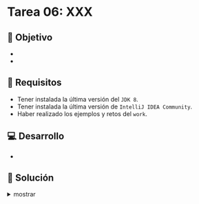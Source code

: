 # Tarea 06: XXX

## 🎯 Objetivo

* 
* 

## 🧾 Requisitos

* Tener instalada la última versión del `JDK 8`.
* Tener instalada la última versión de `IntelliJ IDEA Community`.
* Haber realizado los ejemplos y retos del `work`.

## 💻 Desarrollo

* 

## 📝 Solución
<details>
	<summary>mostrar</summary>

Cuando tengas tu propuesta, puedes compararla con la que se propone en este directorio observando los siguientes puntos

* En la carpeta `code` está el proyecto
* En la code `src` está el código
* La clase que ejecuta el programa es `Main.java`
</details>
